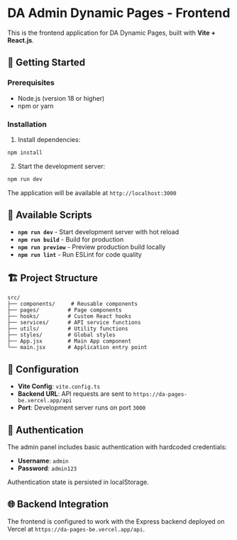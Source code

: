 # DA Admin Dynamic Pages - Frontend

This is the frontend application for DA Dynamic Pages, built with **Vite + React.js**.

## 🚀 Getting Started

### Prerequisites
- Node.js (version 18 or higher)
- npm or yarn

### Installation

1. Install dependencies:
```bash
npm install
```

2. Start the development server:
```bash
npm run dev
```

The application will be available at `http://localhost:3000`

## 📜 Available Scripts

- **`npm run dev`** - Start development server with hot reload
- **`npm run build`** - Build for production
- **`npm run preview`** - Preview production build locally
- **`npm run lint`** - Run ESLint for code quality

## 🏗️ Project Structure

```
src/
├── components/     # Reusable components
├── pages/         # Page components
├── hooks/         # Custom React hooks
├── services/      # API service functions
├── utils/         # Utility functions
├── styles/        # Global styles
├── App.jsx        # Main App component
└── main.jsx       # Application entry point
```

## 🔧 Configuration

- **Vite Config**: `vite.config.ts`
- **Backend URL**: API requests are sent to `https://da-pages-be.vercel.app/api`
- **Port**: Development server runs on port `3000`

## 🔐 Authentication

The admin panel includes basic authentication with hardcoded credentials:
- **Username**: `admin`
- **Password**: `admin123`

Authentication state is persisted in localStorage.

## 🌐 Backend Integration

The frontend is configured to work with the Express backend deployed on Vercel at `https://da-pages-be.vercel.app/api`.